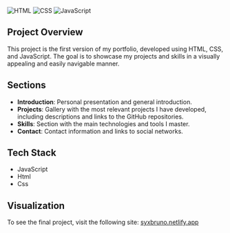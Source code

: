 ![HTML](https://img.shields.io/badge/HTML-E34F26?style=for-the-badge&logo=html5&logoColor=white)
![CSS](https://img.shields.io/badge/CSS-1572B6?style=for-the-badge&logo=css3&logoColor=white)
![JavaScript](https://img.shields.io/badge/JavaScript-F7DF1E?style=for-the-badge&logo=javascript&logoColor=black)

## Project Overview

This project is the first version of my portfolio, developed using HTML, CSS, and JavaScript. The goal is to showcase my projects and skills in a visually appealing and easily navigable manner.

## Sections

- **Introduction**: Personal presentation and general introduction.
- **Projects**: Gallery with the most relevant projects I have developed, including descriptions and links to the GitHub repositories.
- **Skills**: Section with the main technologies and tools I master.
- **Contact**: Contact information and links to social networks.

## Tech Stack

- JavaScript
- Html
- Css

## Visualization

To see the final project, visit the following site: [syxbruno.netlify.app](https://syxbruno.netlify.app)
